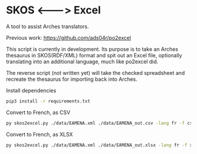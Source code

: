 SKOS <---> Excel
================

A tool to assist Arches translators.

Previous work: https://github.com/ads04r/po2excel

This script is currently in development. Its purpose is to take an
Arches thesaurus in SKOS(RDF/XML) format and spit out an Excel
file, optionally translating into an additional language, much
like po2excel did.

The reverse script (not written yet) will take the checked
spreadsheet and recreate the thesaurus for importing back into
Arches.

Install dependencies

```bash
pip3 install -r requirements.txt
```
Convert to French, as CSV

```bash
py skos2excel.py ./data/EAMENA.xml ./data/EAMENA_out.csv -lang fr -f csv 
```
Convert to French, as XLSX

```bash
py skos2excel.py ./data/EAMENA.xml ./data/EAMENA_out.xlsx -lang fr -f xlsx 
```